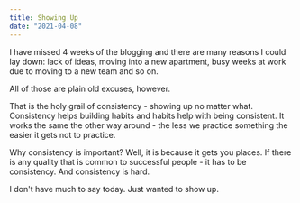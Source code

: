 ```yaml
---
title: Showing Up
date: "2021-04-08"
---
```


I have missed 4 weeks of the blogging and there are many reasons I could lay down: lack of ideas, moving into a new apartment, busy weeks at work due to moving to a new team and so on. 

All of those are plain old excuses, however.

That is the holy grail of consistency - showing up no matter what. Consistency helps building habits and habits help with being consistent. It works the same the other way around - the less we practice something the easier it gets not to practice.

Why consistency is important? Well, it is because it gets you places. If there is any quality that is common to successful people - it has to be consistency. And consistency is hard.

I don't have much to say today. Just wanted to show up.